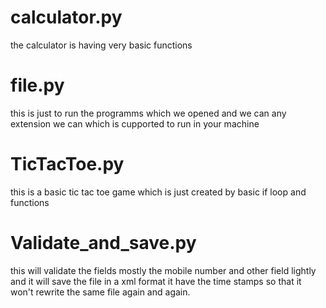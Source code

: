 # calculator.py
the calculator is having very basic functions 
# file.py
this is just to run the programms which we opened and we can any extension we can which is cupported to run in your machine
# TicTacToe.py
this is a basic tic tac toe game which is just created by basic if loop and functions 
# Validate_and_save.py
this will validate the fields mostly the mobile number and other field lightly and it will save the file in a xml format 
it have the time stamps so that it won't rewrite the same file again and again.
